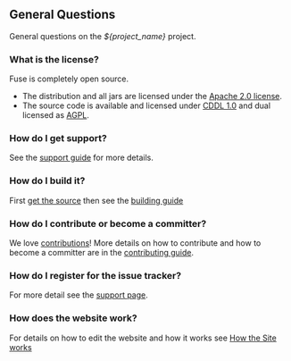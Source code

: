 ## General Questions

General questions on the *${project_name}* project.

### What is the license?

Fuse is completely open source. 

* The distribution and all jars are licensed under the [Apache 2.0 license](http://www.apache.org/licenses/LICENSE-2.0.html).
* The source code is available and licensed under [CDDL 1.0](http://www.opensource.org/licenses/cddl1) and dual licensed as [AGPL](http://www.gnu.org/licenses/agpl-3.0.html).

### How do I get support?

See the [support guide](support.html) for more details.

### How do I build it?

First [get the source](../source.html) then see the [building guide](../building.html)

### How do I contribute or become a committer?

We love [contributions](../contributing.html)! More details on how to contribute and how to become a committer are in the [contributing guide](../contributing.html).

### How do I register for the issue tracker?

For more detail see the [support page](support.html).

### How does the website work?

For details on how to edit the website and how it works see [How the Site works](../site.html)
